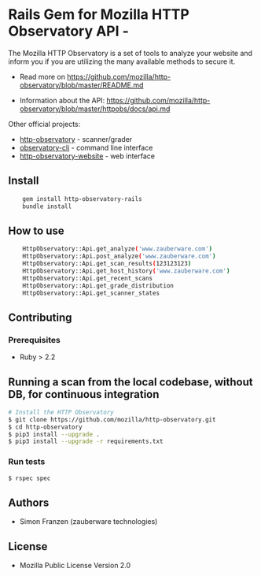 # Rails Gem for Mozilla HTTP Observatory API - 

<!-- [![Build Status](https://travis-ci.org/april/http-observatory.svg?branch=master)](https://travis-ci.org/april/http-observatory) [![Requirements Status](https://requires.io/github/mozilla/http-observatory/requirements.svg?branch=master)](https://requires.io/github/mozilla/http-observatory/requirements/?branch=master)
 -->

The Mozilla HTTP Observatory is a set of tools to analyze your website and inform you if you are utilizing the many available methods to secure it.

* Read more on https://github.com/mozilla/http-observatory/blob/master/README.md

* Information about the API: https://github.com/mozilla/http-observatory/blob/master/httpobs/docs/api.md

Other official projects:

* [http-observatory](https://github.com/mozilla/http-observatory) - scanner/grader
* [observatory-cli](https://github.com/mozilla/observatory-cli) - command line interface
* [http-observatory-website](https://github.com/mozilla/http-observatory-website) - web interface

## Install
```bash
	gem install http-observatory-rails
	bundle install
```

## How to use
```bash
	HttpObservatory::Api.get_analyze('www.zauberware.com')
	HttpObservatory::Api.post_analyze('www.zauberware.com')
	HttpObservatory::Api.get_scan_results(123123123)
	HttpObservatory::Api.get_host_history('www.zauberware.com')
	HttpObservatory::Api.get_recent_scans
	HttpObservatory::Api.get_grade_distribution
	HttpObservatory::Api.get_scanner_states
```


## Contributing

### Prerequisites
* Ruby > 2.2

## Running a scan from the local codebase, without DB, for continuous integration
```bash
# Install the HTTP Observatory
$ git clone https://github.com/mozilla/http-observatory.git
$ cd http-observatory
$ pip3 install --upgrade .
$ pip3 install --upgrade -r requirements.txt
```

### Run tests
```bash
$ rspec spec
```

## Authors

* Simon Franzen (zauberware technologies)

## License

* Mozilla Public License Version 2.0
